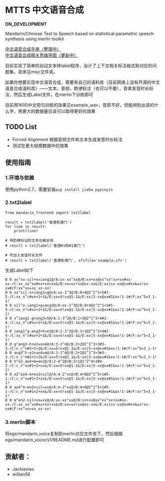 # MTTS 中文语音合成

**ON_DEVELOPMENT**

Mandarin/Chinese Text to Speech based on statistical parametric speech synthesis using merlin toolkit

[中文语音合成手册（整理中）](http://mtts.readthedocs.io/zh_CN/latest/#)  
[中文语音合成相关思维导图（更新中）](http://naotu.baidu.com/file/efd4f580e80ed57c7bef115f2d7d5813?token=9b6dd5d2e4bc5b95)  

目前实现了简单的自动文本转label程序，设计了上下文相关标注格式和对应的问题集，具体见misc文件夹。

如果你想要实现中文语音合成，需要有自己的语料库（目前网络上没有开源的中文语音合成语料库）——文本，音频，韵律标注（也可以不要），音素发音时长标注，然后生成Label文件，在merlin下训练即可

目前用1600中文短句训练的效果见example_wav，音质不好，但能辨别出读的什么字，用更大的数据量应该可以取得更好的效果

## TODO List
* Forced Alignment 根据音频文件和文本生成发音时长标注
* 测试在更大规模数据中的效果

## 使用指南
### 1.环境与依赖
使用python2.7，需要安装`pip install jieba pypinyin`
### 2.txt2label

```
from mandarin_frontend import txt2label

result = txt2label('香港和澳门')
for line in result:
    print(line)

# 带韵律标记的文本也被支持
# result = txt2label('香港#1和#1澳门')

# 可加入发音时长文件
# result = txt2label('香港和澳门', sfsfile='example.sfs')
```

生成Label如下
```
0 0 xx^xx-sil+x=iang1@/A:xx-xx^xx@/B:xx+xx@xx^xx^xx+xx#xx-xx-/C:xx_xx^xx#xx+xx+xx&/D:xx=xx!xx@xx-xx&/E:xx|xx-xx@xx#xx&xx!xx-xx#/F:xx^xx=xx_xx-xx!
0 0 xx^sil-x+iang1=g@/A:xx-1^3@/B:0+4@1^2^1+5#1-5-/C:xx_n^c#xx+2+1&/D:xx=5!xx@1-1&/E:xx|5-xx@xx#1&xx!1-1#/F:xx^5=3_1-1!
0 0 sil^x-iang1+g=ang3@/A:xx-1^3@/B:0+4@1^2^1+5#1-5-/C:xx_n^c#xx+2+1&/D:xx=5!xx@1-1&/E:xx|5-xx@xx#1&xx!1-1#/F:xx^5=3_1-1!
0 0 x^iang1-g+ang3=h@/A:1-3^2@/B:1+3@2^1^2+4#2-4-/C:xx_n^c#xx+2+1&/D:xx=5!xx@1-1&/E:xx|5-xx@xx#1&xx!1-1#/F:xx^5=3_1-1!
0 0 iang1^g-ang3+h=e2@/A:1-3^2@/B:1+3@2^1^2+4#2-4-/C:xx_n^c#xx+2+1&/D:xx=5!xx@1-1&/E:xx|5-xx@xx#1&xx!1-1#/F:xx^5=3_1-1!
0 0 g^ang3-h+e2=ao4@/A:3-2^4@/B:2+2@1^1^3+3#3-3-/C:n_c^n#2+1+2&/D:xx=5!xx@1-1&/E:xx|5-xx@xx#1&xx!1-1#/F:xx^5=3_1-1!
0 0 ang3^h-e2+ao4=m@/A:3-2^4@/B:2+2@1^1^3+3#3-3-/C:n_c^n#2+1+2&/D:xx=5!xx@1-1&/E:xx|5-xx@xx#1&xx!1-1#/F:xx^5=3_1-1!
0 0 h^e2-ao4+m=en2@/A:2-4^2@/B:3+1@1^2^4+2#4-2-/C:c_n^xx#1+2+xx&/D:xx=5!xx@1-1&/E:xx|5-xx@xx#1&xx!1-1#/F:xx^5=3_1-1!
0 0 e2^ao4-m+en2=sil@/A:4-2^xx@/B:4+0@2^1^5+1#5-1-/C:c_n^xx#1+2+xx&/D:xx=5!xx@1-1&/E:xx|5-xx@xx#1&xx!1-1#/F:xx^5=3_1-1!
0 0 ao4^m-en2+sil=xx@/A:4-2^xx@/B:4+0@2^1^5+1#5-1-/C:c_n^xx#1+2+xx&/D:xx=5!xx@1-1&/E:xx|5-xx@xx#1&xx!1-1#/F:xx^5=3_1-1!
0 0 m^en2-sil+xx=xx@/A:xx-xx^xx@/B:xx+xx@xx^xx^xx+xx#xx-xx-/C:xx_xx^xx#xx+xx+xx&/D:xx=xx!xx@xx-xx&/E:xx|xx-xx@xx#xx&xx!xx-xx#/F:xx^xx=xx_xx-xx!
```

### 3.merlin脚本
将egs/mandarin_voice复制到merlin对应文件夹下，然后根据egs/mandarin_voice/s1/README.md进行配置即可


## 贡献者：
* Jackiexiao
* willian56

